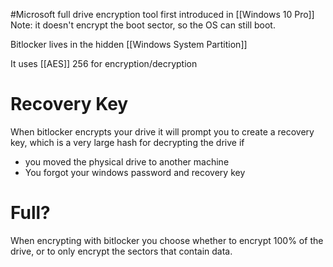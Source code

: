 #Microsoft  full drive encryption tool first introduced in [[Windows 10 Pro]]
	Note: it doesn't encrypt the boot sector, so the OS can still boot.

Bitlocker lives in the hidden [[Windows System Partition]]

It uses [[AES]] 256 for encryption/decryption

# Recovery Key
When bitlocker encrypts your drive it will prompt you to create a recovery key, which is a very large hash for decrypting the drive if
- you moved the physical drive to another machine
- You forgot your windows password and recovery key

# Full?
When encrypting with bitlocker you choose whether to encrypt 100% of the drive, or to only encrypt the sectors that contain data.